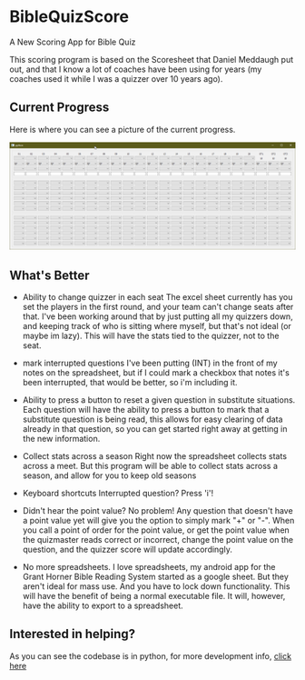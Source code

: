 # BibleQuizScore
A New Scoring App for Bible Quiz

This scoring program is based on the Scoresheet that Daniel Meddaugh put out, and that I know a lot of coaches have been using for years (my coaches used it while I was a quizzer over 10 years ago). 

## Current Progress
Here is where you can see a picture of the current progress. 

![Current Progress](currentProgress.png)


## What's Better

* Ability to change quizzer in each seat
The excel sheet currently has you set the players in the first round, and your team can't change seats after that. I've been working around that by just putting all my quizzers down, and keeping track of who is sitting where myself, but that's not ideal (or maybe im lazy). This will have the stats tied to the quizzer, not to the seat. 

* mark interrupted questions
I've been putting (INT) in the front of my notes on the spreadsheet, but if I could mark a checkbox that notes it's been interrupted, that would be better, so i'm including it. 

* Ability to press a button to reset a given question in substitute situations.
Each question will have the ability to press a button to mark that a substitute question is being read, this allows for easy clearing of data already in that question, so you can get started right away at getting in the new information. 

* Collect stats across a season
Right now the spreadsheet collects stats across a meet. But this program will be able to collect stats across a season, and allow for you to keep old seasons

* Keyboard shortcuts
Interrupted question? Press 'i'!

* Didn't hear the point value? No problem!
Any question that doesn't have a point value yet will give you the option to simply mark "+" or "-". When you call a point of order for the point value, or get the point value when the quizmaster reads correct or incorrect, change the point value on the question, and the quizzer score will update accordingly. 

* No more spreadsheets.
I love spreadsheets, my android app for the Grant Horner Bible Reading System started as a google sheet. But they aren't ideal for mass use. And you have to lock down functionality. This will have the benefit of being a normal executable file. It will, however, have the ability to export to a spreadsheet. 

## Interested in helping? 
As you can see the codebase is in python, for more development info, [click here](https://github.com/chillhumanoid/BibleQuizScore/tree/master/Dev%20Info)
